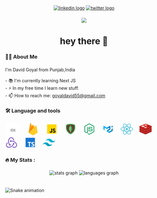 ###

<div align="center">
  <a href="https://www.linkedin.com/in/david-goyal" target="_blank"><img src="https://img.shields.io/static/v1?message=LinkedIn&logo=linkedin&label=&color=0077B5&logoColor=white&labelColor=&style=for-the-badge" height="25" alt="linkedin logo"  /></a>
  <a href="https://twitter.com/David__Goyal" target="_blank"><img src="https://img.shields.io/static/v1?message=Twitter&logo=twitter&label=&color=1DA1F2&logoColor=white&labelColor=&style=for-the-badge" height="25" alt="twitter logo"  /></a>
</div>

###

<div align="center">
  <img src="https://visitor-badge.laobi.icu/badge?page_id=DavidGoyal.DavidGoyal&"  />
</div>

###

<h1 align="center">hey there 👋</h1>

###

<h3 align="left">👩‍💻  About Me</h3>

###

<p align="left">I'm David Goyal from Punjab,India<br><br>- 📚 I'm currently learning Next JS<br>- ⚡ In my free time I learn new stuff.<br>- 📫 How to reach me: <a href="mailto:goyaldavid55@gmail.com">goyaldavid55@gmail.com</a></p>

###

<h3 align="left">🛠 Language and tools</h3>

###

<div align="left">
  <img src="./assets/express.webp" height="40" alt="go logo"  />
  <img width="12" />
  <img src="./assets/firebase.webp" height="40" alt="rust logo"  />
  <img width="12" />
  <img src="./assets/javascript.png" height="40" alt="ruby logo"  />
  <img width="12" />
  <img src="./assets/mongodb.png" height="40" alt="dot-net logo"  />
  <img width="12" />
  <img src="./assets/nodejs.png" height="40" alt="firebase logo"  />
  <img width="12" />
  <img src="./assets/mui.png" height="40" alt="amazonwebservices logo"  />
  <img width="12" />
  <img src="./assets/reactjs.png" height="40" alt="circleci logo"  />
  <img width="12" />
  <img src="./assets/redis.webp" height="40" alt="kubernetes logo"  />
  <img width="12" />
  <img src="./assets/redux.png" height="40" alt="docker logo"  />
  <img width="12" />
  <img src="./assets/typescript.png" height="40" alt="kubernetes logo"  />
  <img width="12" />
  <img src="./assets/tailwind.png" height="40" alt="kubernetes logo"  />
</div>

###

<h3 align="left">🔥   My Stats :</h3>

###

<div align="center">
  <img src="https://github-readme-stats.vercel.app/api?username=DavidGoyal&hide_title=false&hide_rank=false&show_icons=true&include_all_commits=true&count_private=true&disable_animations=false&theme=dracula&locale=en&hide_border=false" height="150" alt="stats graph"  />
  <img src="https://github-readme-stats.vercel.app/api/top-langs?username=DavidGoyal&locale=en&hide_title=false&layout=compact&card_width=320&langs_count=5&theme=dracula&hide_border=false" height="150" alt="languages graph"  />
</div>

###

<br clear="both">

<img src="https://profile-readme-generator.com/assets/snake.svg" alt="Snake animation" />

###
